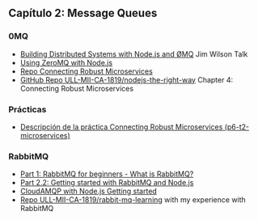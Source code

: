 ## Capítulo 2: Message Queues

### 0MQ
  * [Building Distributed Systems with Node.js and ØMQ](https://github.com/ULL-MII-CA-1819/node-zmq-talk) Jim Wilson Talk
  * [Using ZeroMQ with Node.js](https://rastating.github.io/using-zeromq-with-node-js/)
  * [Repo Connecting Robust Microservices](https://github.com/ULL-MII-CA-1819/nodejs-the-right-way)
  * [GitHub Repo ULL-MII-CA-1819/nodejs-the-right-way](https://github.com/ULL-MII-CA-1819/nodejs-the-right-way/tree/master/connecting-robust-microservices-chapter-4) Chapter 4: Connecting Robust Microservices

### Prácticas

* [Descripción de la práctica Connecting Robust Microservices (p6-t2-microservices)](practicas/p6-t2-microservices)

### RabbitMQ
  * [Part 1: RabbitMQ for beginners - What is RabbitMQ?](https://www.cloudamqp.com/blog/2015-05-18-part1-rabbitmq-for-beginners-what-is-rabbitmq.html)
  * [Part 2.2: Getting started with RabbitMQ and Node.js](https://www.cloudamqp.com/blog/2015-05-19-part2-2-rabbitmq-for-beginners_example-and-sample-code-node-js.html)
  * [CloudAMQP with Node.js Getting started](https://www.cloudamqp.com/docs/nodejs.html)
  * [Repo ULL-MII-CA-1819/rabbit-mq-learning](https://github.com/ULL-MII-CA-1819/rabbit-mq-learning) with my experience with RabbitMQ
